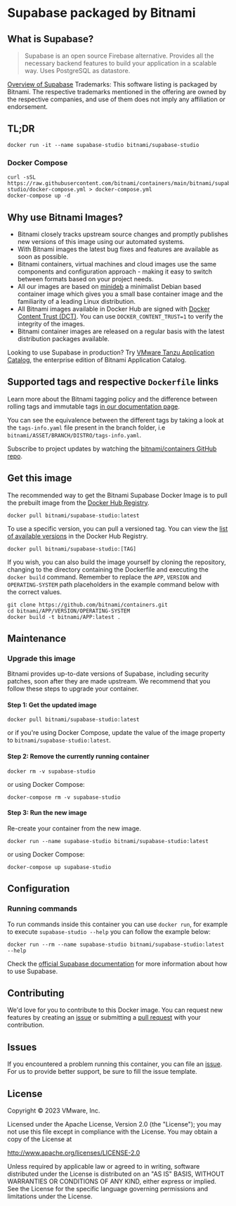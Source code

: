 # Supabase packaged by Bitnami

## What is Supabase?

> Supabase is an open source Firebase alternative. Provides all the necessary backend features to build your application in a scalable way. Uses PostgreSQL as datastore.

[Overview of Supabase](https://supabase.com/)
Trademarks: This software listing is packaged by Bitnami. The respective trademarks mentioned in the offering are owned by the respective companies, and use of them does not imply any affiliation or endorsement.

## TL;DR

```console
docker run -it --name supabase-studio bitnami/supabase-studio
```

### Docker Compose

```console
curl -sSL https://raw.githubusercontent.com/bitnami/containers/main/bitnami/supabase-studio/docker-compose.yml > docker-compose.yml
docker-compose up -d
```

## Why use Bitnami Images?

* Bitnami closely tracks upstream source changes and promptly publishes new versions of this image using our automated systems.
* With Bitnami images the latest bug fixes and features are available as soon as possible.
* Bitnami containers, virtual machines and cloud images use the same components and configuration approach - making it easy to switch between formats based on your project needs.
* All our images are based on [minideb](https://github.com/bitnami/minideb) a minimalist Debian based container image which gives you a small base container image and the familiarity of a leading Linux distribution.
* All Bitnami images available in Docker Hub are signed with [Docker Content Trust (DCT)](https://docs.docker.com/engine/security/trust/content_trust/). You can use `DOCKER_CONTENT_TRUST=1` to verify the integrity of the images.
* Bitnami container images are released on a regular basis with the latest distribution packages available.

Looking to use Supabase in production? Try [VMware Tanzu Application Catalog](https://bitnami.com/enterprise), the enterprise edition of Bitnami Application Catalog.

## Supported tags and respective `Dockerfile` links

Learn more about the Bitnami tagging policy and the difference between rolling tags and immutable tags [in our documentation page](https://docs.bitnami.com/tutorials/understand-rolling-tags-containers/).

You can see the equivalence between the different tags by taking a look at the `tags-info.yaml` file present in the branch folder, i.e `bitnami/ASSET/BRANCH/DISTRO/tags-info.yaml`.

Subscribe to project updates by watching the [bitnami/containers GitHub repo](https://github.com/bitnami/containers).

## Get this image

The recommended way to get the Bitnami Supabase Docker Image is to pull the prebuilt image from the [Docker Hub Registry](https://hub.docker.com/r/bitnami/supabase-studio).

```console
docker pull bitnami/supabase-studio:latest
```

To use a specific version, you can pull a versioned tag. You can view the [list of available versions](https://hub.docker.com/r/bitnami/supabase-studio/tags/) in the Docker Hub Registry.

```console
docker pull bitnami/supabase-studio:[TAG]
```

If you wish, you can also build the image yourself by cloning the repository, changing to the directory containing the Dockerfile and executing the `docker build` command. Remember to replace the `APP`, `VERSION` and `OPERATING-SYSTEM` path placeholders in the example command below with the correct values.

```console
git clone https://github.com/bitnami/containers.git
cd bitnami/APP/VERSION/OPERATING-SYSTEM
docker build -t bitnami/APP:latest .
```

## Maintenance

### Upgrade this image

Bitnami provides up-to-date versions of Supabase, including security patches, soon after they are made upstream. We recommend that you follow these steps to upgrade your container.

#### Step 1: Get the updated image

```console
docker pull bitnami/supabase-studio:latest
```

or if you're using Docker Compose, update the value of the image property to `bitnami/supabase-studio:latest`.

#### Step 2: Remove the currently running container

```console
docker rm -v supabase-studio
```

or using Docker Compose:

```console
docker-compose rm -v supabase-studio
```

#### Step 3: Run the new image

Re-create your container from the new image.

```console
docker run --name supabase-studio bitnami/supabase-studio:latest
```

or using Docker Compose:

```console
docker-compose up supabase-studio
```

## Configuration

### Running commands

To run commands inside this container you can use `docker run`, for example to execute `supabase-studio --help` you can follow the example below:

```console
docker run --rm --name supabase-studio bitnami/supabase-studio:latest --help
```

Check the [official Supabase documentation](https://supabase.com/) for more information about how to use Supabase.

## Contributing

We'd love for you to contribute to this Docker image. You can request new features by creating an [issue](https://github.com/bitnami/containers/issues) or submitting a [pull request](https://github.com/bitnami/containers/pulls) with your contribution.

## Issues

If you encountered a problem running this container, you can file an [issue](https://github.com/bitnami/containers/issues/new/choose). For us to provide better support, be sure to fill the issue template.

## License

Copyright &copy; 2023 VMware, Inc.

Licensed under the Apache License, Version 2.0 (the "License");
you may not use this file except in compliance with the License.
You may obtain a copy of the License at

<http://www.apache.org/licenses/LICENSE-2.0>

Unless required by applicable law or agreed to in writing, software
distributed under the License is distributed on an "AS IS" BASIS,
WITHOUT WARRANTIES OR CONDITIONS OF ANY KIND, either express or implied.
See the License for the specific language governing permissions and
limitations under the License.

